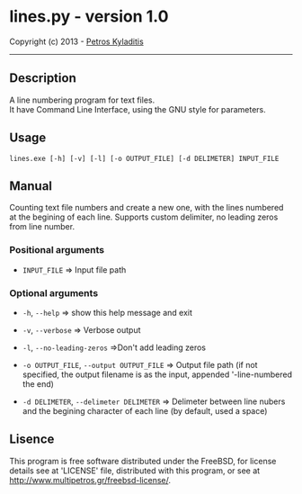 # lines.py - version 1.0
Copyright (c) 2013 - [Petros Kyladitis](http://www.multipetros.gr/)

---

## Description
A line numbering program for text files.  
It have Command Line Interface, using the GNU style for parameters.

## Usage
`lines.exe [-h] [-v] [-l] [-o OUTPUT_FILE] [-d DELIMETER] INPUT_FILE`

## Manual
Counting text file numbers and create a new one, with the lines numbered at the begining of each line. Supports custom delimiter, no leading zeros from line number. 

### Positional arguments
* `INPUT_FILE`
  => Input file path

### Optional arguments
* `-h`, `--help`
  => show this help message and exit

* `-v`, `--verbose`
  => Verbose output

* `-l`, `--no-leading-zeros`
  =>Don't add leading zeros

* `-o OUTPUT_FILE`, `--output OUTPUT_FILE`
  => Output file path (if not specified, the output filename is as the input, appended '-line-numbered the end)

* `-d DELIMETER`, `--delimeter DELIMETER`
  => Delimeter between line nubers and the begining character of each line (by default, used a space)


## Lisence
This program is free software distributed under the FreeBSD,
for license details see at 'LICENSE' file, distributed with
this program, or see at <http://www.multipetros.gr/freebsd-license/>.